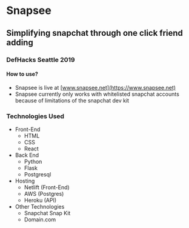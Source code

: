 # Snapsee
## Simplifying snapchat through one click friend adding
### DefHacks Seattle 2019

#### How to use?
 - Snapsee is live at [www.snapsee.net](https://www.snapsee.net)
 - Snapsee currently only works with whitelisted snapchat accounts because of limitations of the snapchat dev kit
 
### Technologies Used
 - Front-End
   - HTML
   - CSS
   - React
 - Back End
   - Python
   - Flask
   - Postgresql
 - Hosting
   - Netlift (Front-End)
   - AWS (Postgres)
   - Heroku (API)
 - Other Technologies
   - Snapchat Snap Kit
   - Domain.com
